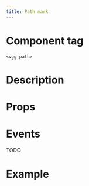 ```yaml
---
title: Path mark
---
```


# Component tag

`<vgg-path>`

# Description

# Props

# Events

TODO

# Example
